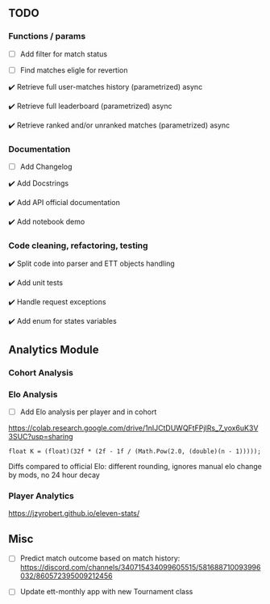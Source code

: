 ## TODO

### Functions / params

- [ ] Add filter for match status

- [ ] Find matches eligle for revertion 

:heavy_check_mark: Retrieve full user-matches history (parametrized) async

:heavy_check_mark: Retrieve full leaderboard (parametrized) async

:heavy_check_mark: Retrieve ranked and/or unranked matches (parametrized) async

### Documentation

- [ ] Add Changelog

:heavy_check_mark: Add Docstrings

:heavy_check_mark: Add API official documentation

:heavy_check_mark: Add notebook demo

### Code cleaning, refactoring, testing

:heavy_check_mark: Split code into parser and ETT objects handling

:heavy_check_mark: Add unit tests

:heavy_check_mark: Handle request exceptions

:heavy_check_mark: Add enum for states variables


## Analytics Module

### Cohort Analysis

### Elo Analysis

- [ ] Add Elo analysis per player and in cohort

https://colab.research.google.com/drive/1nIJCtDUWQFtFPjIRs_7_yox6uK3V3SUC?usp=sharing

`float K = (float)(32f * (2f - 1f / (Math.Pow(2.0, (double)(n - 1)))));`

Diffs compared to official Elo: different rounding, ignores manual elo change by mods, no 24 hour decay

### Player Analytics

https://jzyrobert.github.io/eleven-stats/


## Misc

- [ ] Predict match outcome based on match history: https://discord.com/channels/340715434099605515/581688710093996032/860572395009212456
- [ ] Update ett-monthly app with new Tournament class


